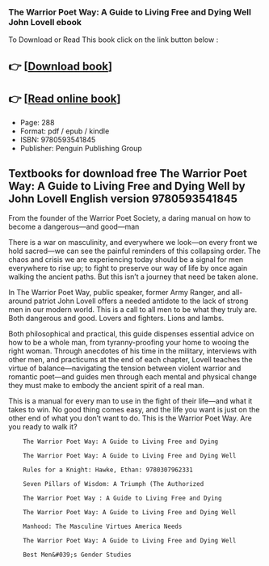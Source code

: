 ### The Warrior Poet Way: A Guide to Living Free and Dying Well John Lovell ebook

To Download or Read This book click on the link button below :

## 👉  [**[Download book](http://get-pdfs.com/download.php?group=book&from=github.com&id=675243&lnk=1064 "Download book")**]

## 👉  [**[Read online book](http://get-pdfs.com/download.php?group=book&from=github.com&id=675243&lnk=1064 "Read online book")**]


* Page: 288
* Format: pdf / epub / kindle
* ISBN: 9780593541845
* Publisher: Penguin Publishing Group



## Textbooks for download free The Warrior Poet Way: A Guide to Living Free and Dying Well by John Lovell English version 9780593541845 



From the founder of the Warrior Poet Society, a daring manual on how to become a dangerous—and good—man

 There is a war on masculinity, and everywhere we look—on every front we hold sacred—we can see the painful reminders of this collapsing order. The chaos and crisis we are experiencing today should be a signal for men everywhere to rise up; to fight to preserve our way of life by once again walking the ancient paths. But this isn’t a journey that need be taken alone.

 In The Warrior Poet Way, public speaker, former Army Ranger, and all-around patriot John Lovell offers a needed antidote to the lack of strong men in our modern world. This is a call to all men to be what they truly are. Both dangerous and good. Lovers and fighters. Lions and lambs.

 Both philosophical and practical, this guide dispenses essential advice on how to be a whole man, from tyranny-proofing your home to wooing the right woman. Through anecdotes of his time in the military, interviews with other men, and practicums at the end of each chapter, Lovell teaches the virtue of balance—navigating the tension between violent warrior and romantic poet—and guides men through each mental and physical change they must make to embody the ancient spirit of a real man.

 This is a manual for every man to use in the fight of their life—and what it takes to win. No good thing comes easy, and the life you want is just on the other end of what you don’t want to do. This is the Warrior Poet Way. Are you ready to walk it?


        The Warrior Poet Way: A Guide to Living Free and Dying
        
        The Warrior Poet Way: A Guide to Living Free and Dying Well
        
        Rules for a Knight: Hawke, Ethan: 9780307962331
        
        Seven Pillars of Wisdom: A Triumph (The Authorized
        
        The Warrior Poet Way : A Guide to Living Free and Dying
        
        The Warrior Poet Way: A Guide to Living Free and Dying Well
        
        Manhood: The Masculine Virtues America Needs
        
        The Warrior Poet Way: A Guide to Living Free and Dying Well
        
        Best Men&#039;s Gender Studies
        
    





